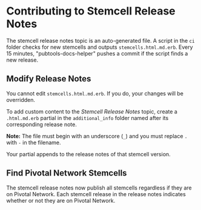 # Contributing to Stemcell Release Notes

The stemcell release notes topic is an auto-generated file. A script
in the `ci` folder checks for new stemcells and outputs `stemcells.html.md.erb`. Every 15 minutes, "pubtools-docs-helper" pushes a commit if the script finds a new release.

## Modify Release Notes

You cannot edit `stemcells.html.md.erb`. If you do, your changes will be overridden.

To add custom content to the *Stemcell Release Notes* topic, create a `.html.md.erb` partial in the `additional_info` folder named after its corresponding release note.

**Note:** The file must begin with an underscore (`_`) and you must replace `.` with `-` in the filename.

Your partial appends to the release notes of that stemcell version.

## Find Pivotal Network Stemcells

The stemcell release notes now publish all stemcells regardless if they are on Pivotal Network. Each stemcell release in the release notes indicates whether or not they are on Pivotal Network.

